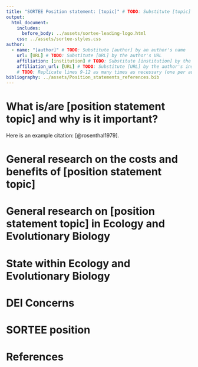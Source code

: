 ```yaml
---
title: "SORTEE Position statement: [topic]" # TODO: Substitute [topic] by its corresponding value
output:
  html_document:
    includes:
      before_body: ../assets/sortee-leading-logo.html
    css: ../assets/sortee-styles.css
author:
  - name: "[author]" # TODO: Substitute [author] by an author's name
    url: [URL] # TODO: Substitute [URL] by the author's URL
    affiliation: [institution] # TODO: Substitute [institution] by the author's affiliation(s)
    affiliation_url: [URL] # TODO: Substitute [URL] by the author's institution URL
    # TODO: Replicate lines 9-12 as many times as necessary (one per author)
bibliography: ../assets/Position_statements_references.bib
---
```


<!-- # NOTE: Headings are suggestive; please adapt to your own needs -->

<!-- # NOTE: Please include references in the `bibliography` file stated in the yaml front matter (line 7). In RStudio's visual editor, please use the "citation" tool (`Shift-Cmd-F8`, Mac or `Shift-Ctrl-F8`, Win) -->

<!-- # TODO: Remove previous notes -->

# What is/are [position statement topic] and why is it important?

<!-- # TODO: Substitute [position statement topic] above by the actual topic of the position statement -->

<!-- # TODO: Give an overview of topic. Explain what is it and why it is important for "ORT" (Openness, Reproducibility, and Transparency) -->

Here is an example citation: [@rosenthal1979].

<!-- # TODO: Delete the example above -->

# General research on the costs and benefits of [position statement topic]

<!-- # TODO: Substitute [position statement topic] above by the actual topic of the position statement -->

<!-- # TODO: Provide research evidence on the topic, from any field -->

# General research on [position statement topic] in Ecology and Evolutionary Biology

<!-- # TODO: Substitute [position statement topic] above by the actual topic of the position statement -->

<!-- # TODO: Provide evidence on the topic, specifically from the EcoEvo research field -->

# State within Ecology and Evolutionary Biology

<!-- # TODO: Provide an overview of the state of the topic within the field, if known -->

# DEI Concerns

<!-- # TODO: Comment on issues related to Diversity, Equality, and Inclusion (e.g., open access publishing requires a prohibitive cost for some members) -->

# SORTEE position

<!-- # TODO: Provide a statement regarding SORTEE's current position on the topic (can be uncertain) -->

# References

<!-- # TODO: Delete all "TODO"'s and other comments in the template! -->
